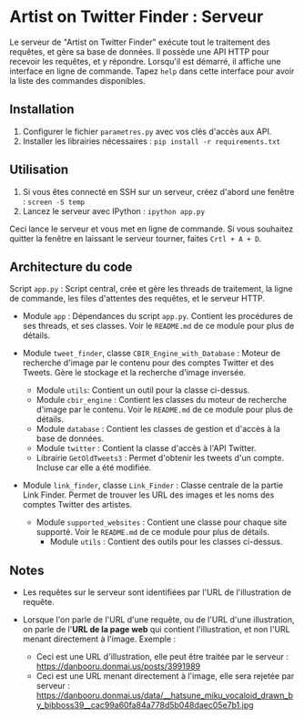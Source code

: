 # Artist on Twitter Finder : Serveur

Le serveur de "Artist on Twitter Finder" exécute tout le traitement des requêtes, et gère sa base de données.
Il possède une API HTTP pour recevoir les requêtes, et y répondre.
Lorsqu'il est démarré, il affiche une interface en ligne de commande. Tapez `help` dans cette interface pour avoir la liste des commandes disponibles.


## Installation

1. Configurer le fichier `parametres.py` avec vos clés d'accès aux API.
2. Installer les librairies nécessaires : `pip install -r requirements.txt`


## Utilisation

1. Si vous êtes connecté en SSH sur un serveur, créez d'abord une fenêtre : `screen -S temp`
2. Lancez le serveur avec IPython : `ipython app.py`

Ceci lance le serveur et vous met en ligne de commande. Si vous souhaitez quitter la fenêtre en laissant le serveur tourner, faites `Crtl + A + D`.


## Architecture du code

Script `app.py` : Script central, crée et gère les threads de traitement, la ligne de commande, les files d'attentes des requêtes, et le serveur HTTP.

* Module `app` : Dépendances du script `app.py`. Contient les procédures de ses threads, et ses classes. Voir le `README.md` de ce module pour plus de détails.

* Module `tweet_finder`, classe `CBIR_Engine_with_Database` : Moteur de recherche d'image par le contenu pour des comptes Twitter et des Tweets. Gère le stockage et la recherche d'image inversée.
  - Module `utils`: Contient un outil pour la classe ci-dessus.
  - Module `cbir_engine` : Contient les classes du moteur de recherche d'image par le contenu. Voir le `README.md` de ce module pour plus de détails.
  - Module `database` : Contient les classes de gestion et d'accès à la base de données.
  - Module `twitter` : Contient la classe d'accès à l'API Twitter.
  - Librairie `GetOldTweets3` : Permet d'obtenir les tweets d'un compte. Incluse car elle a été modifiée.

* Module `link_finder`, classe `Link_Finder` : Classe centrale de la partie Link Finder. Permet de trouver les URL des images et les noms des comptes Twitter des artistes.
  - Module `supported_websites` : Contient une classe pour chaque site supporté. Voir le `README.md` de ce module pour plus de détails.
    - Module `utils` : Contient des outils pour les classes ci-dessus.


## Notes

* Les requêtes sur le serveur sont identifiées par l'URL de l'illustration de requête.

* Lorsque l'on parle de l'URL d'une requête, ou de l'URL d'une illustration, on parle de l'**URL de la page web** qui contient l'illustration, et non l'URL menant directement à l'image.
  Exemple :
  - Ceci est une URL d'illustration, elle peut être traitée par le serveur : https://danbooru.donmai.us/posts/3991989
  - Ceci est une URL menant directement à l'image, elle sera rejetée par serveur : https://danbooru.donmai.us/data/__hatsune_miku_vocaloid_drawn_by_bibboss39__cac99a60fa84a778d5b048daec05e7b1.jpg
